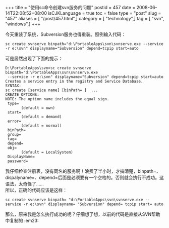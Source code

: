 +++
title = "使用sc命令创建svn服务的问题"
postid = 457
date = 2008-06-14T22:08:52+08:00
isCJKLanguage = true
toc = false
type = "post"
slug = "457"
aliases = [ "/post/457.html",]
category = [ "technology",]
tag = [ "svn", "windows",]
+++


今天重装了系统，Subversion服务也得重装。照例输入代码：

    sc create svnserve binpath="d:\PortableApps\svn\svnserve.exe --service -r e:\svn" displayname="Subversion" depend=tcpip start=auto

可是居然出现了下面的提示：

<!--more-->

    D:\PortableApps\svn>sc create svnserve binpath="d:\PortableApps\svn\svnserve.exe
     --service -r e:\svn" displayname="Subversion" depend=tcpip start=auto
    Creates a service entry in the registry and Service Database.
    SYNTAX:
    sc create [service name] [binPath= ]  ...
    CREATE OPTIONS:
    NOTE: The option name includes the equal sign.
     type= 
           (default = own)
     start= 
           (default = demand)
     error= 
           (default = normal)
     binPath= 
     group= 
     tag= 
     depend= 
     obj= 
           (default = LocalSystem)
     DisplayName= 
     password= 

我仔细检查注册表，没有同名的服务啊！浪费了半小时，才搞清楚，binpath=、dispalyname=、depend=后面是必须要有一个空格的。否则就会执行不成功。这语法，太奇怪了……  
所以，正确的代码应该是这样：

    sc create svnserve binpath= "d:\PortableApps\svn\svnserve.exe --service -r e:\svn" displayname= "Subversion" depend= tcpip start= auto

那么，原来我是怎么执行成功的呢？仔细想了想，以前的代码是直接从SVN帮助中复制的
:em23:

